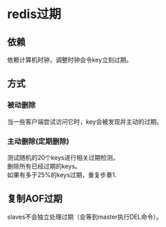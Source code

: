 # redis过期

## 依赖

依赖计算机时钟，调整时钟会令key立刻过期。  

## 方式

### 被动删除

当一些客户端尝试访问它时，key会被发现并主动的过期。  

### 主动删除(定期删除)

测试随机的20个keys进行相关过期检测。  
删除所有已经过期的keys。  
如果有多于25%的keys过期，重复步奏1.  

## 复制AOF过期

slaves不会独立处理过期（会等到master执行DEL命令）。
